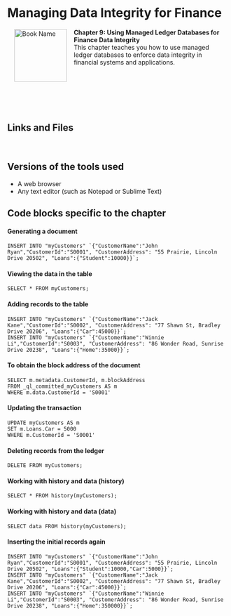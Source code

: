 # Managing Data Integrity for Finance

<a href="https://www.packtpub.com/product/managing-data-integrity-for-finance/9781837630141"><img src="https://content.packt.com/B19758/cover_image_small.jpg" alt="Book Name" height="120px" align="left" style="margin: 0px 15px; border-color: white; border-style: solid; border-width: 1px;"></a>

**Chapter 9: Using Managed Ledger Databases for Finance Data Integrity** <br />
This chapter teaches you how to use managed ledger databases to enforce data integrity in financial systems and applications.

<br />
<br />
<br />
<br />
<br />

## Links and Files
<br />

## Versions of the tools used
- A web browser
- Any text editor (such as Notepad or Sublime Text)

## Code blocks specific to the chapter
#### Generating a document
```
INSERT INTO "myCustomers" `{"CustomerName":"John Ryan","CustomerId":"S0001", "CustomerAddress": "55 Prairie, Lincoln Drive 20502", "Loans":{"Student":10000}}`;
```



#### Viewing the data in the table
```
SELECT * FROM myCustomers;
```


#### Adding records to the table
```
INSERT INTO "myCustomers" `{"CustomerName":"Jack Kane","CustomerId":"S0002", "CustomerAddress": "77 Shawn St, Bradley Drive 20206", "Loans":{"Car":45000}}`;
INSERT INTO "myCustomers" `{"CustomerName":"Winnie Li","CustomerId":"S0003", "CustomerAddress": "86 Wonder Road, Sunrise Drive 20238", "Loans":{"Home":35000}}`;
```



#### To obtain the block address of the document

```
SELECT m.metadata.CustomerId, m.blockAddress
FROM _ql_committed_myCustomers AS m
WHERE m.data.CustomerId = 'S0001'
```


#### Updating the transaction
```
UPDATE myCustomers AS m
SET m.Loans.Car = 5000
WHERE m.CustomerId = 'S0001'
```



#### Deleting records from the ledger
```
DELETE FROM myCustomers;
```


#### Working with history and data (history)
```
SELECT * FROM history(myCustomers);
```
#### Working with history and data (data)
```
SELECT data FROM history(myCustomers);
```

#### Inserting the initial records again
```
INSERT INTO "myCustomers" `{"CustomerName":"John Ryan","CustomerId":"S0001", "CustomerAddress": "55 Prairie, Lincoln Drive 20502", "Loans":{"Student":10000,"Car":5000}}`;
INSERT INTO "myCustomers" `{"CustomerName":"Jack Kane","CustomerId":"S0002", "CustomerAddress": "77 Shawn St, Bradley Drive 20206", "Loans":{"Car":45000}}`;
INSERT INTO "myCustomers" `{"CustomerName":"Winnie Li","CustomerId":"S0003", "CustomerAddress": "86 Wonder Road, Sunrise Drive 20238", "Loans":{"Home":350000}}`;
```
